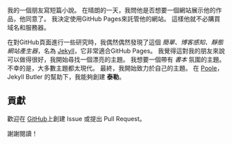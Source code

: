 我的一個朋友寫短篇小說。 在晴朗的一天，我問他是否想要一個網站展示他的作品，他同意了。 我決定使用GitHub Pages來託管他的網站。 這樣他就不必購買域名和服務器。

在對GitHub頁面進行一些研究時，我偶然偶然發現了這個 _簡單、博客感知、靜態網站產生器_，名為 [Jekyll](https://jekyllrb.com/)，它非常適合GitHub Pages。 我覺得這對我的朋友來說可以做得很好，我開始尋找一個漂亮的主題。 我想要一個帶有 _書本_ 氛圍的主題。 不幸的是，大多數主題都太現代。 最終，我開始致力於自己的主題。 在 [Poole](https://github.com/poole/poole)，Jekyll Butler 的幫助下，我能夠創建 **泰勒**。

## 貢獻
歡迎在 [GitHub](https://github.com/chesterhow/tale)上創建 Issue 或提出 Pull Request。

謝謝閱讀！